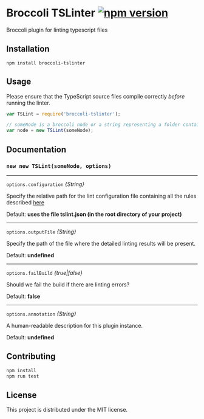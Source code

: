 # Broccoli TSLinter [![npm version](https://badge.fury.io/js/broccoli-tslinter.svg)](https://badge.fury.io/js/broccoli-tslinter)

Broccoli plugin for linting typescript files

## Installation

```
npm install broccoli-tslinter
```

## Usage
Please ensure that the TypeScript source files compile correctly _before_ running the linter.

```javascript
var TSLint = require('broccoli-tslinter');

// someNode is a broccoli node or a string representing a folder containing all .ts files
var node = new TSLint(someNode);
```

## Documentation

### `new new TSLint(someNode, options)`

---

`options.configuration` *{String}*

Specify the relative path for the lint configuration file containing all the rules described [here](https://github.com/palantir/tslint#core-rules)

Default: **uses the file tslint.json (in the root directory of your project)**

---

`options.outputFile` *{String}*

Specify the path of the file where the detailed linting results will be present.

Default: **undefined**

---

`options.failBuild` *{true|false}*

Should we fail the build if there are linting errors?

Default: **false**

---

`options.annotation` *{String}*

A human-readable description for this plugin instance.

Default: **undefined**

## Contributing

```javascript
npm install
npm run test
```

## License

This project is distributed under the MIT license.
